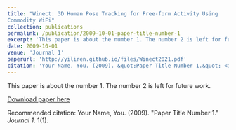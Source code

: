 ```yaml
---
title: "Winect: 3D Human Pose Tracking for Free-form Activity Using
Commodity WiFi"
collection: publications
permalink: /publication/2009-10-01-paper-title-number-1
excerpt: 'This paper is about the number 1. The number 2 is left for future work.'
date: 2009-10-01
venue: 'Journal 1'
paperurl: 'http://yiliren.github.io/files/Winect2021.pdf'
citation: 'Your Name, You. (2009). &quot;Paper Title Number 1.&quot; <i>Journal 1</i>. 1(1).'
---
```

This paper is about the number 1. The number 2 is left for future work.

[Download paper here](http://yiliren.github.io/files/Winect2021.pdf)

Recommended citation: Your Name, You. (2009). "Paper Title Number 1." <i>Journal 1</i>. 1(1).
